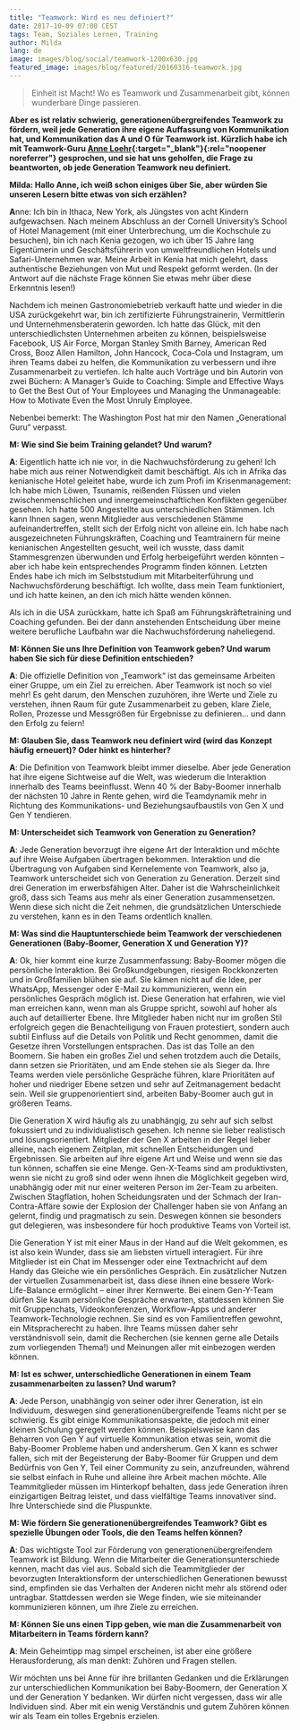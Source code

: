 ```yaml
---
title: "Teamwork: Wird es neu definiert?"
date: 2017-10-09 07:00 CEST
tags: Team, Soziales Lernen, Training
author: Milda
lang: de
image: images/blog/social/teamwork-1200x630.jpg
featured_image: images/blog/featured/20160316-teamwork.jpg
---
```


> Einheit ist Macht! Wo es Teamwork und Zusammenarbeit gibt, können wunderbare Dinge passieren.

**Aber es ist relativ schwierig, generationenübergreifendes Teamwork zu fördern, weil jede Generation ihre eigene Auffassung von Kommunikation hat, und Kommunikation das A und O für Teamwork ist. Kürzlich habe ich mit Teamwork-Guru [Anne Loehr](http://www.anneloehr.com){:target="_blank"}{:rel="noopener noreferrer"} gesprochen, und sie hat uns geholfen, die Frage zu beantworten, ob jede Generation Teamwork neu definiert.**


**Milda: Hallo Anne, ich weiß schon einiges über Sie, aber würden Sie unseren Lesern bitte etwas von sich erzählen?**

**A**nne: Ich bin in Ithaca, New York, als Jüngstes von acht Kindern aufgewachsen. Nach meinem Abschluss an der Cornell University’s School of Hotel Management (mit einer Unterbrechung, um die Kochschule zu besuchen), bin ich nach Kenia gezogen, wo ich über 15 Jahre lang Eigentümerin und Geschäftsführerin von umweltfreundlichen Hotels und Safari-Unternehmen war. Meine Arbeit in Kenia hat mich gelehrt, dass authentische Beziehungen von Mut und Respekt geformt werden. (In der Antwort auf die nächste Frage können Sie etwas mehr über diese Erkenntnis lesen!)

Nachdem ich meinen Gastronomiebetrieb verkauft hatte und wieder in die USA zurückgekehrt war, bin ich zertifizierte Führungstrainerin, Vermittlerin und Unternehmensberaterin geworden. Ich hatte das Glück, mit den unterschiedlichsten Unternehmen arbeiten zu können, beispielsweise Facebook, US Air Force, Morgan Stanley Smith Barney, American Red Cross, Booz Allen Hamilton, John Hancock, Coca-Cola und Instagram, um ihren Teams dabei zu helfen, die Kommunikation zu verbessern und ihre Zusammenarbeit zu vertiefen. Ich halte auch Vorträge und bin Autorin von zwei Büchern: A Manager’s Guide to Coaching: Simple and Effective Ways to Get the Best Out of Your Employees und Managing the Unmanageable: How to Motivate Even the Most Unruly Employee.

Nebenbei bemerkt: The Washington Post hat mir den Namen „Generational Guru“ verpasst.

**M: Wie sind Sie beim Training gelandet? Und warum?**

**A**: Eigentlich hatte ich nie vor, in die Nachwuchsförderung zu gehen! Ich habe mich aus reiner Notwendigkeit damit beschäftigt. Als ich in Afrika das kenianische Hotel geleitet habe, wurde ich zum Profi im Krisenmanagement: Ich habe mich Löwen, Tsunamis, reißenden Flüssen und vielen zwischenmenschlichen und innergemeinschaftlichen Konflikten gegenüber gesehen. Ich hatte 500 Angestellte aus unterschiedlichen Stämmen. Ich kann Ihnen sagen, wenn Mitglieder aus verschiedenen Stämme aufeinandertreffen, stellt sich der Erfolg nicht von alleine ein. Ich habe nach ausgezeichneten Führungskräften, Coaching und Teamtrainern für meine kenianischen Angestellten gesucht, weil ich wusste, dass damit Stammesgrenzen überwunden und Erfolg herbeigeführt werden könnten – aber ich habe kein entsprechendes Programm finden können. Letzten Endes habe ich mich im Selbststudium mit Mitarbeiterführung und Nachwuchsförderung beschäftigt. Ich wollte, dass mein Team funktioniert, und ich hatte keinen, an den ich mich hätte wenden können.

Als ich in die USA zurückkam, hatte ich Spaß am Führungskräftetraining und Coaching gefunden. Bei der dann anstehenden Entscheidung über meine weitere berufliche Laufbahn war die Nachwuchsförderung naheliegend.

**M: Können Sie uns Ihre Definition von Teamwork geben? Und warum haben Sie sich für diese Definition entschieden?**

**A**: Die offizielle Definition von „Teamwork“ ist das gemeinsame Arbeiten einer Gruppe, um ein Ziel zu erreichen. Aber Teamwork ist noch so viel mehr! Es geht darum, den Menschen zuzuhören, ihre Werte und Ziele zu verstehen, ihnen Raum für gute Zusammenarbeit zu geben, klare Ziele, Rollen, Prozesse und Messgrößen für Ergebnisse zu definieren… und dann den Erfolg zu feiern!

**M: Glauben Sie, dass Teamwork neu definiert wird (wird das Konzept häufig erneuert)? Oder hinkt es hinterher?**

**A**: Die Definition von Teamwork bleibt immer dieselbe. Aber jede Generation hat ihre eigene Sichtweise auf die Welt, was wiederum die Interaktion innerhalb des Teams beeinflusst. Wenn 40 % der Baby-Boomer innerhalb der nächsten 10 Jahre in Rente gehen, wird die Teamdynamik mehr in Richtung des Kommunikations- und Beziehungsaufbaustils von Gen X und Gen Y tendieren.

**M: Unterscheidet sich Teamwork von Generation zu Generation?**

**A**: Jede Generation bevorzugt ihre eigene Art der Interaktion und möchte auf ihre Weise Aufgaben übertragen bekommen.
Interaktion und die Übertragung von Aufgaben sind Kernelemente von Teamwork, also ja, Teamwork unterscheidet sich von Generation zu Generation.
Derzeit sind drei Generation im erwerbsfähigen Alter. Daher ist die Wahrscheinlichkeit groß, dass sich Teams aus mehr als einer Generation zusammensetzen. Wenn diese sich nicht die Zeit nehmen, die grundsätzlichen Unterschiede zu verstehen, kann es in den Teams ordentlich knallen.

**M: Was sind die Hauptunterschiede beim Teamwork der verschiedenen Generationen (Baby-Boomer, Generation X und Generation Y)?**

**A**: Ok, hier kommt eine kurze Zusammenfassung:
Baby-Boomer mögen die persönliche Interaktion. Bei Großkundgebungen, riesigen Rockkonzerten und in Großfamilien blühen sie auf. Sie kämen nicht auf die Idee, per WhatsApp, Messenger oder E-Mail zu kommunizieren, wenn ein persönliches Gespräch möglich ist. Diese Generation hat erfahren, wie viel man erreichen kann, wenn man als Gruppe spricht, sowohl auf hoher als auch auf detaillierter Ebene. Ihre Mitglieder haben nicht nur im großen Stil erfolgreich gegen die Benachteiligung von Frauen protestiert, sondern auch subtil Einfluss auf die Details von Politik und Recht genommen, damit die Gesetze ihren Vorstellungen entsprachen. Das ist das Tolle an den Boomern. Sie haben ein großes Ziel und sehen trotzdem auch die Details, dann setzen sie Prioritäten, und am Ende stehen sie als Sieger da. Ihre Teams werden viele persönliche Gespräche führen, klare Prioritäten auf hoher und niedriger Ebene setzen und sehr auf Zeitmanagement bedacht sein. Weil sie gruppenorientiert sind, arbeiten Baby-Boomer auch gut in größeren Teams.

Die Generation X wird häufig als zu unabhängig, zu sehr auf sich selbst fokussiert und zu individualistisch gesehen. Ich nenne sie lieber realistisch und lösungsorientiert. Mitglieder der Gen X arbeiten in der Regel lieber alleine, nach eigenem Zeitplan, mit schnellen Entscheidungen und Ergebnissen. Sie arbeiten auf ihre eigene Art und Weise und wenn sie das tun können, schaffen sie eine Menge. Gen-X-Teams sind am produktivsten, wenn sie nicht zu groß sind oder wenn ihnen die Möglichkeit gegeben wird, unabhängig oder mit nur einer weiteren Person im 2er-Team zu arbeiten. Zwischen Stagflation, hohen Scheidungsraten und der Schmach der Iran-Contra-Affäre sowie der Explosion der Challenger haben sie von Anfang an gelernt, findig und pragmatisch zu sein. Deswegen können sie besonders gut delegieren, was insbesondere für hoch produktive Teams von Vorteil ist.

Die Generation Y ist mit einer Maus in der Hand auf die Welt gekommen, es ist also kein Wunder, dass sie am liebsten virtuell interagiert. Für ihre Mitglieder ist ein Chat im Messenger oder eine Textnachricht auf dem Handy das Gleiche wie ein persönliches Gespräch. Ein zusätzlicher Nutzen der virtuellen Zusammenarbeit ist, dass diese ihnen eine bessere Work-Life-Balance ermöglicht – einer ihrer Kernwerte. Bei einem Gen-Y-Team dürfen Sie kaum persönliche Gespräche erwarten, stattdessen können Sie mit Gruppenchats, Videokonferenzen, Workflow-Apps und anderer Teamwork-Technologie rechnen. Sie sind es von Familientreffen gewohnt, ein Mitspracherecht zu haben. Ihre Teams müssen daher sehr verständnisvoll sein, damit die Recherchen (sie kennen gerne alle Details zum vorliegenden Thema!) und Meinungen aller mit einbezogen werden können.

**M: Ist es schwer, unterschiedliche Generationen in einem Team zusammenarbeiten zu lassen? Und warum?**

**A**: Jede Person, unabhängig von seiner oder ihrer Generation, ist ein Individuum, deswegen sind generationenübergreifende Teams nicht per se schwierig. Es gibt einige Kommunikationsaspekte, die jedoch mit einer kleinen Schulung geregelt werden können. Beispielsweise kann das Beharren von Gen Y auf virtuelle Kommunikation etwas sein, womit die Baby-Boomer Probleme haben und andersherum. Gen X kann es schwer fallen, sich mit der Begeisterung der Baby-Boomer für Gruppen und dem Bedürfnis von Gen Y, Teil einer Community zu sein, anzufreunden, während sie selbst einfach in Ruhe und alleine ihre Arbeit machen möchte. Alle Teammitglieder müssen im Hinterkopf behalten, dass jede Generation ihren einzigartigen Beitrag leistet, und dass vielfältige Teams innovativer sind. Ihre Unterschiede sind die Pluspunkte.

**M: Wie fördern Sie generationenübergreifendes Teamwork? Gibt es spezielle Übungen oder Tools, die den Teams helfen können?**

**A**: Das wichtigste Tool zur Förderung von generationenübergreifendem Teamwork ist Bildung. Wenn die Mitarbeiter die Generationsunterschiede kennen, macht das viel aus. Sobald sich die Teammitglieder der bevorzugten Interaktionsform der unterschiedlichen Generationen bewusst sind, empfinden sie das Verhalten der Anderen nicht mehr als störend oder untragbar. Stattdessen werden sie Wege finden, wie sie miteinander kommunizieren können, um ihre Ziele zu erreichen.

**M: Können Sie uns einen Tipp geben, wie man die Zusammenarbeit von Mitarbeitern in Teams fördern kann?**

**A**: Mein Geheimtipp mag simpel erscheinen, ist aber eine größere Herausforderung, als man denkt: Zuhören und Fragen stellen.

Wir möchten uns bei Anne für ihre brillanten Gedanken und die Erklärungen zur unterschiedlichen Kommunikation bei Baby-Boomern, der Generation X und der Generation Y bedanken. Wir dürfen nicht vergessen, dass wir alle Individuen sind. Aber mit ein wenig Verständnis und gutem Zuhören können wir als Team ein tolles Ergebnis erzielen.
